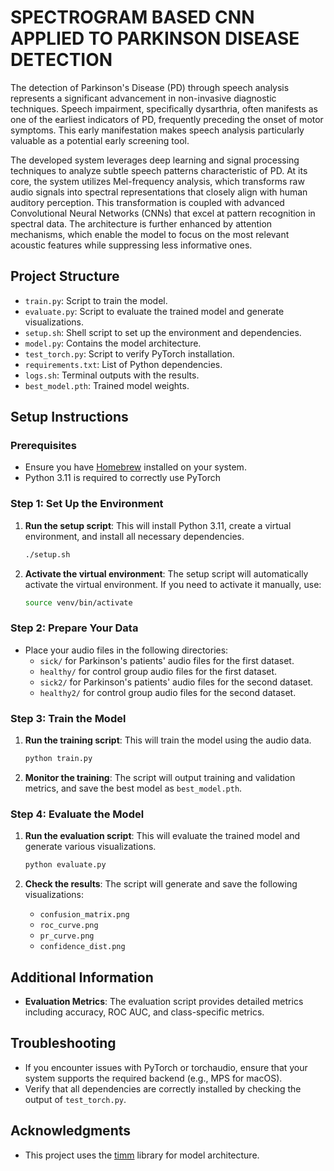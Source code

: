# SPECTROGRAM BASED CNN APPLIED TO PARKINSON DISEASE DETECTION 

The detection of Parkinson's Disease (PD) through speech analysis represents a significant advancement in non-invasive diagnostic techniques. Speech impairment, specifically dysarthria, often manifests as one of the earliest indicators of PD, frequently preceding the onset of motor symptoms. This early manifestation makes speech analysis particularly valuable as a potential early screening tool.

The developed system leverages deep learning and signal processing techniques to analyze subtle speech patterns characteristic of PD. At its core, the system utilizes Mel-frequency analysis, which transforms raw audio signals into spectral representations that closely align with human auditory perception. This transformation is coupled with advanced Convolutional Neural Networks (CNNs) that excel at pattern recognition in spectral data. The architecture is further enhanced by attention mechanisms, which enable the model to focus on the most relevant acoustic features while suppressing less informative ones.

## Project Structure

- `train.py`: Script to train the model.
- `evaluate.py`: Script to evaluate the trained model and generate visualizations.
- `setup.sh`: Shell script to set up the environment and dependencies.
- `model.py`: Contains the model architecture.
- `test_torch.py`: Script to verify PyTorch installation.
- `requirements.txt`: List of Python dependencies.
- `logs.sh`: Terminal outputs with the results.
- `best_model.pth`: Trained model weights.

## Setup Instructions

### Prerequisites

- Ensure you have [Homebrew](https://brew.sh/) installed on your system.
- Python 3.11 is required to correctly use PyTorch

### Step 1: Set Up the Environment

1. **Run the setup script**: This will install Python 3.11, create a virtual environment, and install all necessary dependencies.
   ```bash
   ./setup.sh
   ```

2. **Activate the virtual environment**: The setup script will automatically activate the virtual environment. If you need to activate it manually, use:
   ```bash
   source venv/bin/activate
   ```

### Step 2: Prepare Your Data

- Place your audio files in the following directories:
  - `sick/` for Parkinson's patients' audio files for the first dataset.
  - `healthy/` for control group audio files for the first dataset.
  - `sick2/` for Parkinson's patients' audio files for the second dataset.
  - `healthy2/` for control group audio files for the second dataset.

### Step 3: Train the Model

1. **Run the training script**: This will train the model using the audio data.
   ```bash
   python train.py
   ```

2. **Monitor the training**: The script will output training and validation metrics, and save the best model as `best_model.pth`.

### Step 4: Evaluate the Model

1. **Run the evaluation script**: This will evaluate the trained model and generate various visualizations.
   ```bash
   python evaluate.py
   ```

2. **Check the results**: The script will generate and save the following visualizations:
   - `confusion_matrix.png`
   - `roc_curve.png`
   - `pr_curve.png`
   - `confidence_dist.png`

## Additional Information

- **Evaluation Metrics**: The evaluation script provides detailed metrics including accuracy, ROC AUC, and class-specific metrics.

## Troubleshooting

- If you encounter issues with PyTorch or torchaudio, ensure that your system supports the required backend (e.g., MPS for macOS).
- Verify that all dependencies are correctly installed by checking the output of `test_torch.py`.

## Acknowledgments

- This project uses the [timm](https://github.com/rwightman/pytorch-image-models) library for model architecture.
